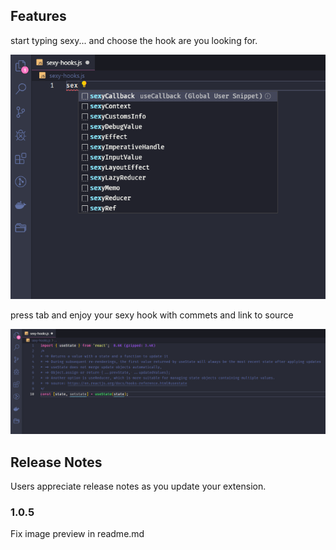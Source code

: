 ## Features

start typing sexy... and choose the hook are you looking for.

![suggestion](suggestion.png)

press tab and enjoy your sexy hook with commets and link to source

![expand](suggestion-expand.png)

## Release Notes

Users appreciate release notes as you update your extension.

### 1.0.5

Fix image preview in readme.md
